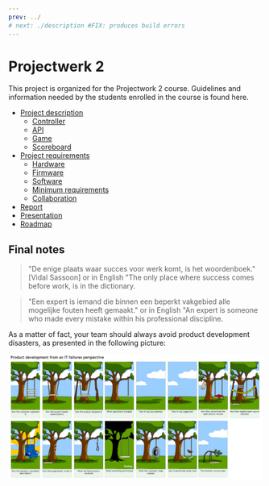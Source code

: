 ```yaml
---
prev: ../
# next: ./description #FIX: produces build errors
---
```


# Projectwerk 2

This project is organized for the Projectwork 2 course. Guidelines and information needed by the students enrolled in the course is found here.


* [Project description](./description)
  * [Controller](./description/controller.md)
  * [API](./description/api.md)
  * [Game](./description/game.md)
  * [Scoreboard](./description/scoreboard.md)
* [Project requirements](./requirements)
  * [Hardware](./requirements/hardware.md)
  * [Firmware](./requirements/firmware.md)
  * [Software](./requirements/software.md)
  * [Minimum requirements](./requirements/minimum-requirements.md)
  * [Collaboration](./requirements/collaboration.md)
* [Report](./report)
* [Presentation](./presentation)
* [Roadmap](./roadmap)

## Final notes

> "De enige plaats waar succes voor werk komt, is het woordenboek." \[Vidal Sassoon\] or in English "The only place where success comes before work, is in the dictionary.

<!-- How to split these lines? -->

> "Een expert is iemand die binnen een beperkt vakgebied alle mogelijke fouten heeft gemaakt."
> or in English "An expert is someone who made every mistake within his professional discipline.

As a matter of fact, your team should always avoid product development disasters, as presented in the following picture:

![Product development](img/IT.png)